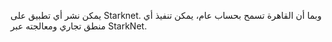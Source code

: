 يمكن نشر أي تطبيق على Starknet. وبما أن القاهرة تسمح بحساب عام، يمكن تنفيذ أي منطق تجاري ومعالجته عبر StarkNet.